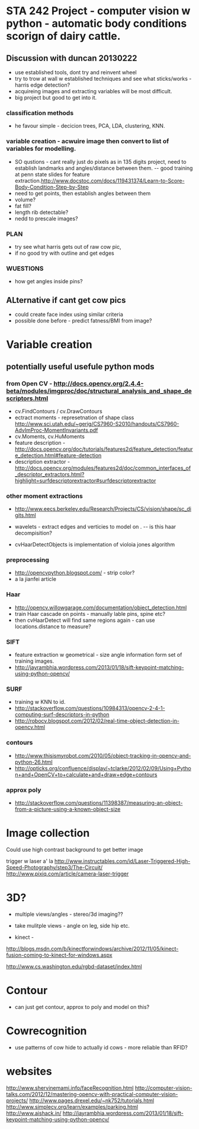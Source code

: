 STA 242 Project - computer vision w python - automatic body conditions scorign of dairy cattle.
=====

Discussion with duncan 20130222
----
- use established tools, dont try and reinvent wheel
- try to trow at wall w established techniques and see what sticks/works - harris edge detection?
- acquireing images and extracting variables will be most difficult. 
- big project but good to get into it.

### classification  methods
- he favour simple - decicion trees, PCA, LDA, clustering, KNN.

### variable creation - acwuire image then convert to list of variables for modelling.
- SO qustions - cant really just do pixels as in 135 digits project, need to establish landmarks and angles/distance between them.
-- good training at penn state slides for feature extraction.http://www.docstoc.com/docs/119431374/Learn-to-Score-Body-Condition-Step-by-Step
- need to get points, then establish angles between them
- volume? 
- fat fill?
- length rib detectable?
- nedd to prescale images?

### PLAN
- try see what harris gets out of raw cow pic,
- if no good try with outline and get edges


### WUESTIONS
- how get angles inside pins?

ALternative if cant get cow pics
----

- could create face index using similar criteria
- possible done before - predict fatness/BMI from image?

Variable creation
===
potentially useful usefule python mods 
---
### from Open CV - http://docs.opencv.org/2.4.4-beta/modules/imgproc/doc/structural_analysis_and_shape_descriptors.html
- cv.FindContours / cv.DrawContours
- ectract moments - represetnation of shape class
http://www.sci.utah.edu/~gerig/CS7960-S2010/handouts/CS7960-AdvImProc-MomentInvariants.pdf
- cv.Moments, cv.HuMoments
- feature description - http://docs.opencv.org/doc/tutorials/features2d/feature_detection/feature_detection.html#feature-detection
- description extractor - http://docs.opencv.org/modules/features2d/doc/common_interfaces_of_descriptor_extractors.html?highlight=surfdescriptorextractor#surfdescriptorextractor

### other moment extractions
- http://www.eecs.berkeley.edu/Research/Projects/CS/vision/shape/sc_digits.html

- wavelets - extract edges and verticies to model on .
-- is this haar decompisition?
- cvHaarDetectObjects is implementation of violoia jones algorithm


### preprocessing
* http://opencvpython.blogspot.com/ - strip color?
* a la jianfei article
 

### Haar
* http://opencv.willowgarage.com/documentation/object_detection.html
* train Haar cascade on points - manually lable pins, spine etc?
* then cvHaarDetect will find same regions again - can use locations.distance to measure?

### SIFT
* feature extraction w geometrical - size angle information form set of training images.
* http://jayrambhia.wordpress.com/2013/01/18/sift-keypoint-matching-using-python-opencv/

### SURF
* training w KNN to id.
* http://stackoverflow.com/questions/10984313/opencv-2-4-1-computing-surf-descriptors-in-python
* http://robocv.blogspot.com/2012/02/real-time-object-detection-in-opencv.html

### contours
* http://www.thisismyrobot.com/2010/05/object-tracking-in-opencv-and-python-26.html
* http://opticks.org/confluence/display/~tclarke/2012/02/09/Using+Python+and+OpenCV+to+calculate+and+draw+edge+contours

### approx poly
* http://stackoverflow.com/questions/11398387/measuring-an-object-from-a-picture-using-a-known-object-size

Image collection
===

Could use high contrast background to get better image

trigger w laser a' la 
http://www.instructables.com/id/Laser-Triggered-High-Speed-Photography/step3/The-Circuit/
http://www.pixiq.com/article/camera-laser-trigger

3D?
===
- multiple views/angles - stereo/3d imaging??

- take mulitple views - angle on leg, side hip etc.

- kinect - 

http://blogs.msdn.com/b/kinectforwindows/archive/2012/11/05/kinect-fusion-coming-to-kinect-for-windows.aspx

http://www.cs.washington.edu/rgbd-dataset/index.html

Contour
===
- can just get contour, approx to poly and model on this?


Cowrecognition
===
- use patterns of cow hide to actually id cows - more reliable than RFID?


websites
===
http://www.shervinemami.info/faceRecognition.html
http://computer-vision-talks.com/2012/12/mastering-opencv-with-practical-computer-vision-projects/
http://www.pages.drexel.edu/~nk752/tutorials.html
http://www.simplecv.org/learn/examples/parking.html
http://www.aishack.in/
http://jayrambhia.wordpress.com/2013/01/18/sift-keypoint-matching-using-python-opencv/
